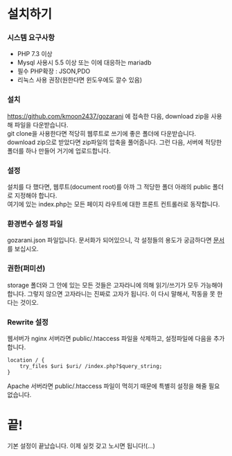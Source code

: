 # 설치하기
### 시스템 요구사항
- PHP 7.3 이상
- Mysql 사용시 5.5 이상 또는 이에 대응하는 mariadb
- 필수 PHP확장 : JSON,PDO
- 리눅스 사용 권장(원한다면 윈도우에도 깔수 있음)
### 설치
https://github.com/kmoon2437/gozarani 에 접속한 다음, download zip을 사용해 파일을 다운받습니다.  
git clone을 사용한다면 적당히 웹루트로 쓰기에 좋은 폴더에 다운받습니다.  
download zip으로 받았다면 zip파일의 압축을 풀어줍니다. 그런 다음, 서버에 적당한 폴더를 하나 만들어 거기에 업로드합니다.
### 설정
설치를 다 했다면, 웹루트(document root)를 아까 그 적당한 폴더 아래의 public 폴더로 지정해야 합니다.  
여기에 있는 index.php는 모든 페이지 라우트에 대한 프론트 컨트롤러로 동작합니다.
### 환경변수 설정 파일
gozarani.json 파일입니다. 문서화가 되어있으니, 각 설정들의 용도가 궁금하다면 [문서](./envvars.md)를 보십시오.
### 권한(퍼미션)
storage 폴더와 그 안에 있는 모든 것들은 고자라니에 의해 읽기/쓰기가 모두 가능해야 합니다. 그렇지 않으면 고자라니는 진짜로 고자가 됩니다. 이 다시 말해서, 작동을 못 한다는 것이오.
### Rewrite 설정
웹서버가 nginx 서버라면 public/.htaccess 파일을 삭제하고, 설정파일에 다음을 추가합니다.
```
location / {
    try_files $uri $uri/ /index.php?$query_string;
}
```

Apache 서버라면 public/.htaccess 파일이 먹히기 때문에 특별히 설정을 해줄 필요 없습니다.
# 끝!
기본 설정이 끝났습니다. 이제 실컷 갖고 노시면 됩니다!(...)
